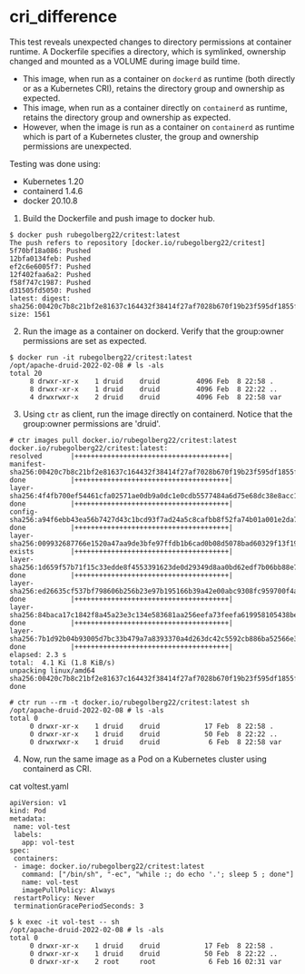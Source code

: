 # cri_difference

This test reveals unexpected changes to directory permissions at container runtime. A Dockerfile specifies a directory, which is symlinked, ownership changed and mounted as a VOLUME during image build time. 
- This image, when run as a container on `dockerd` as runtime (both directly or as a Kubernetes CRI), retains the directory group and ownership as expected. 
- This image, when run as a container directly on `containerd` as runtime, retains the directory group and ownership as expected. 
- However, when the image is run as a container on `containerd` as runtime which is part of a Kubernetes cluster, the group and ownership permissions are unexpected.


Testing was done using:
- Kubernetes 1.20
- containerd 1.4.6
- docker 20.10.8

1. Build the Dockerfile and push image to docker hub.

```
$ docker push rubegolberg22/critest:latest
The push refers to repository [docker.io/rubegolberg22/critest]
5f70bf18a086: Pushed 
12bfa0134feb: Pushed 
ef2c6e6005f7: Pushed 
12f402faa6a2: Pushed 
f58f747c1987: Pushed 
d31505fd5050: Pushed 
latest: digest: sha256:00420c7b8c21bf2e81637c164432f38414f27af7028b670f19b23f595df1855f size: 1561
```

2. Run the image as a container on dockerd. Verify that the group:owner permissions are set as expected.
 
```
$ docker run -it rubegolberg22/critest:latest
/opt/apache-druid-2022-02-08 # ls -als
total 20
     8 drwxr-xr-x    1 druid    druid         4096 Feb  8 22:58 .
     8 drwxr-xr-x    1 druid    druid         4096 Feb  8 22:22 ..
     4 drwxrwxr-x    2 druid    druid         4096 Feb  8 22:58 var
```

3. Using `ctr` as client, run the image directly on containerd. Notice that the group:owner permissions are 'druid'.

```
# ctr images pull docker.io/rubegolberg22/critest:latest
docker.io/rubegolberg22/critest:latest:                                           resolved       |++++++++++++++++++++++++++++++++++++++| 
manifest-sha256:00420c7b8c21bf2e81637c164432f38414f27af7028b670f19b23f595df1855f: done           |++++++++++++++++++++++++++++++++++++++| 
layer-sha256:4f4fb700ef54461cfa02571ae0db9a0dc1e0cdb5577484a6d75e68dc38e8acc1:    done           |++++++++++++++++++++++++++++++++++++++| 
config-sha256:a94f6ebb43ea56b7427d43c1bcd93f7ad24a5c8cafbb8f52fa74b01a001e2da7:   done           |++++++++++++++++++++++++++++++++++++++| 
layer-sha256:009932687766e1520a47aa9de3bfe97ffdb1b6cad0b08d5078bad60329f13f19:    exists         |++++++++++++++++++++++++++++++++++++++| 
layer-sha256:1d659f57b71f15c33edde8f4553391623de0d29349d8aa0bd62edf7b06bb88e7:    done           |++++++++++++++++++++++++++++++++++++++| 
layer-sha256:ed26635cf537bf798606b256b23e97b195166b39a42e00abc9308fc959700f4a:    done           |++++++++++++++++++++++++++++++++++++++| 
layer-sha256:84baca17c1842f8a45a23e3c134e583681aa256eefa73feefa619958105438be:    done           |++++++++++++++++++++++++++++++++++++++| 
layer-sha256:7b1d92b04b93005d7bc33b479a7a8393370a4d263dc42c5592cb886ba52566e3:    done           |++++++++++++++++++++++++++++++++++++++| 
elapsed: 2.3 s                                                                    total:  4.1 Ki (1.8 KiB/s)                                       
unpacking linux/amd64 sha256:00420c7b8c21bf2e81637c164432f38414f27af7028b670f19b23f595df1855f...
done
```

```
# ctr run --rm -t docker.io/rubegolberg22/critest:latest sh
/opt/apache-druid-2022-02-08 # ls -als
total 0
     0 drwxr-xr-x    1 druid    druid           17 Feb  8 22:58 .
     0 drwxr-xr-x    1 druid    druid           50 Feb  8 22:22 ..
     0 drwxrwxr-x    1 druid    druid            6 Feb  8 22:58 var
```

4. Now, run the same image as a Pod on a Kubernetes cluster using containerd as CRI.

cat voltest.yaml
```
apiVersion: v1
kind: Pod
metadata:
 name: vol-test
 labels:
   app: vol-test
spec:
 containers:
 - image: docker.io/rubegolberg22/critest:latest
   command: ["/bin/sh", "-ec", "while :; do echo '.'; sleep 5 ; done"]
   name: vol-test
   imagePullPolicy: Always
 restartPolicy: Never
 terminationGracePeriodSeconds: 3
```

```
$ k exec -it vol-test -- sh
/opt/apache-druid-2022-02-08 # ls -als
total 0
     0 drwxr-xr-x    1 druid    druid           17 Feb  8 22:58 .
     0 drwxr-xr-x    1 druid    druid           50 Feb  8 22:22 ..
     0 drwxr-xr-x    2 root     root             6 Feb 16 02:31 var
```

